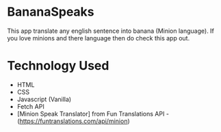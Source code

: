 # BananaSpeaks

This app translate any english sentence into banana (Minion language). If you love minions and there language then do check this app out.

# Technology Used
 - HTML
 - CSS
 - Javascript (Vanilla)
 - Fetch API
 - [Minion Speak Translator] from Fun Translations API - (https://funtranslations.com/api/minion)
